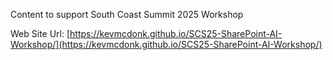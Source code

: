 Content to support South Coast Summit 2025 Workshop

Web Site Url: [https://kevmcdonk.github.io/SCS25-SharePoint-AI-Workshop/](https://kevmcdonk.github.io/SCS25-SharePoint-AI-Workshop/)

